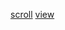 [scroll](http://blog.csdn.net/guolin_blog/article/details/48719871)
[view](http://blog.csdn.net/guolin_blog/article/details/16330267)
